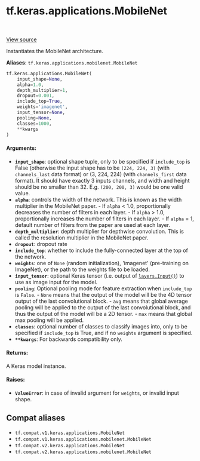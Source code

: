 <div itemscope itemtype="http://developers.google.com/ReferenceObject">
<meta itemprop="name" content="tf.keras.applications.MobileNet" />
<meta itemprop="path" content="Stable" />
</div>

# tf.keras.applications.MobileNet

<!-- Insert buttons and diff -->

<table class="tfo-notebook-buttons tfo-api" align="left">
</table>

<a target="_blank" href="/code/stable/tensorflow/python/keras/applications/mobilenet.py">View source</a>



Instantiates the MobileNet architecture.

**Aliases**: `tf.keras.applications.mobilenet.MobileNet`

``` python
tf.keras.applications.MobileNet(
    input_shape=None,
    alpha=1.0,
    depth_multiplier=1,
    dropout=0.001,
    include_top=True,
    weights='imagenet',
    input_tensor=None,
    pooling=None,
    classes=1000,
    **kwargs
)
```



<!-- Placeholder for "Used in" -->


#### Arguments:


* <b>`input_shape`</b>: optional shape tuple, only to be specified if `include_top`
  is False (otherwise the input shape has to be `(224, 224, 3)` (with
  `channels_last` data format) or (3, 224, 224) (with `channels_first`
  data format). It should have exactly 3 inputs channels, and width and
  height should be no smaller than 32. E.g. `(200, 200, 3)` would be one
  valid value.
* <b>`alpha`</b>: controls the width of the network. This is known as the width
  multiplier in the MobileNet paper. - If `alpha` < 1.0, proportionally
  decreases the number of filters in each layer. - If `alpha` > 1.0,
  proportionally increases the number of filters in each layer. - If
  `alpha` = 1, default number of filters from the paper are used at each
  layer.
* <b>`depth_multiplier`</b>: depth multiplier for depthwise convolution. This is
  called the resolution multiplier in the MobileNet paper.
* <b>`dropout`</b>: dropout rate
* <b>`include_top`</b>: whether to include the fully-connected layer at the top of
  the network.
* <b>`weights`</b>: one of `None` (random initialization), 'imagenet' (pre-training
  on ImageNet), or the path to the weights file to be loaded.
* <b>`input_tensor`</b>: optional Keras tensor (i.e. output of <a href="../../../tf/keras/Input.md"><code>layers.Input()</code></a>) to
  use as image input for the model.
* <b>`pooling`</b>: Optional pooling mode for feature extraction when `include_top`
  is `False`. - `None` means that the output of the model will be the 4D
  tensor output of the last convolutional block. - `avg` means that
  global average pooling will be applied to the output of the last
  convolutional block, and thus the output of the model will be a 2D
  tensor. - `max` means that global max pooling will be applied.
* <b>`classes`</b>: optional number of classes to classify images into, only to be
  specified if `include_top` is True, and if no `weights` argument is
  specified.
* <b>`**kwargs`</b>: For backwards compatibility only.


#### Returns:

A Keras model instance.



#### Raises:


* <b>`ValueError`</b>: in case of invalid argument for `weights`,
  or invalid input shape.

## Compat aliases

* `tf.compat.v1.keras.applications.MobileNet`
* `tf.compat.v1.keras.applications.mobilenet.MobileNet`
* `tf.compat.v2.keras.applications.MobileNet`
* `tf.compat.v2.keras.applications.mobilenet.MobileNet`

